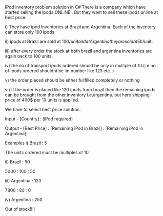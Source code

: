 iPod inventory problem solution in C#
There is a company which have started selling the ipods ONLINE . But they want to sell these ipods online at best price.

i) They have ipod Inventories at Brazil and Argentina. Each of the inventory can store only 100 ipods.

ii) ipods at Brazil are sold at 100$/unit and at Argentina they are sold at 50$/unit.

iii) after every order the stock at both brazil and argentina inventories are again back to 100 units.

iv) the no of transport ipods ordered should be only in multiple of 10.(i.e no of ipods ordered shouldnt be im number like 123 etc. )

v) the order placed should be either fullfilled completely or nothing

vi) if the order is placed like 120 ipods from brazil then the remaining ipods can be brought from the other inventory i.e.argentina. but here shipping price of 400$ per 10 units is applied.

We have to select best price solution.

Input - [Country] : [iPod required]

Output - [Best Price] : [Remaining iPod in Brazil] : [Remaining iPod in Argentina]

Examples
i) Brazil : 5

The units ordered must be multiples of 10.

ii) Brazil : 50

5000 : 100 : 50

iii) Argentina : 120

7800 : 80 : 0

iv) Argentina : 250

Out of stock!!!!
